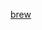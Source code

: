 [brew](https://raw.githubusercontent.com/azohra/strapped/master/straps/brew/latest/README.md ":include")
